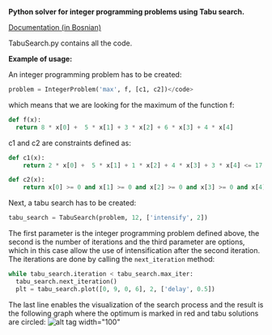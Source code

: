 <b>Python solver for integer programming problems using Tabu search.</b>

<a href="https://github.com/farisca/tabu_intprog/blob/master/seminarski-tabu_integer.pdf?raw=true">Documentation (in Bosnian)</a>

TabuSearch.py contains all the code.

<b>Example of usage:</b>

An integer programming problem has to be created:

```python
problem = IntegerProblem('max', f, [c1, c2])</code>
```
which means that we are looking for the maximum of the function f:
```python
def f(x):
  return 8 * x[0] +  5 * x[1] + 3 * x[2] + 6 * x[3] + 4 * x[4]
```
c1 and c2 are constraints defined as:
```python
def c1(x):
    return 2 * x[0] +  5 * x[1] + 1 * x[2] + 4 * x[3] + 3 * x[4] <= 17

def c2(x):
    return x[0] >= 0 and x[1] >= 0 and x[2] >= 0 and x[3] >= 0 and x[4] >= 0
```

Next, a tabu search has to be created:
```python
tabu_search = TabuSearch(problem, 12, ['intensify', 2])
```
The first parameter is the integer programming problem defined above, the second is the number of iterations and the third parameter are options, which in this case allow the use of intensification after the second iteration.
The iterations are done by calling the ```next_iteration``` method:
```python
while tabu_search.iteration < tabu_search.max_iter:
  tabu_search.next_iteration()
  plt = tabu_search.plot([0, 9, 0, 6], 2, ['delay', 0.5])
```
The last line enables the visualization of the search process and the result is the following graph where the optimum is marked in red and tabu solutions are circled:
![alt tag width="100"](http://s3.postimg.org/6kgu9pdpv/tabu.png)
